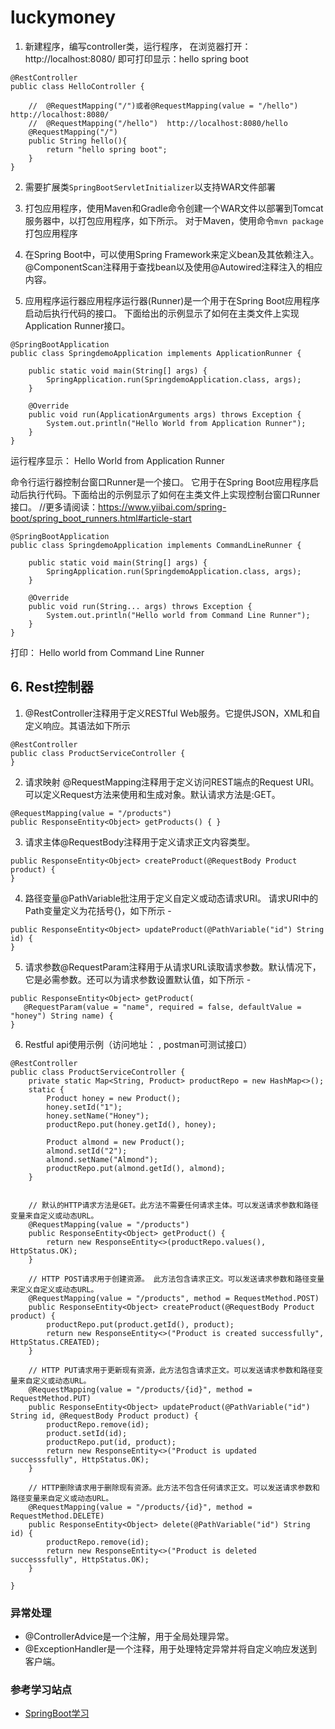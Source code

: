 # luckymoney
1. 新建程序，编写controller类，运行程序， 在浏览器打开：http://localhost:8080/
即可打印显示：hello spring boot
```
@RestController
public class HelloController {

    //  @RequestMapping("/")或者@RequestMapping(value = "/hello")  http://localhost:8080/
    //  @RequestMapping("/hello")  http://localhost:8080/hello
    @RequestMapping("/")
    public String hello(){
        return "hello spring boot";
    }
}
```
2. 需要扩展类`SpringBootServletInitializer`以支持WAR文件部署

3. 打包应用程序，使用Maven和Gradle命令创建一个WAR文件以部署到Tomcat服务器中，以打包应用程序，如下所示。
   对于Maven，使用命令`mvn package`打包应用程序
   
4. 在Spring Boot中，可以使用Spring Framework来定义bean及其依赖注入。 
@ComponentScan注释用于查找bean以及使用@Autowired注释注入的相应内容。
5. 应用程序运行器应用程序运行器(Runner)是一个用于在Spring Boot应用程序启动后执行代码的接口。 下面给出的示例显示了如何在主类文件上实现Application Runner接口。
```
@SpringBootApplication
public class SpringdemoApplication implements ApplicationRunner {

    public static void main(String[] args) {
        SpringApplication.run(SpringdemoApplication.class, args);
    }

    @Override
    public void run(ApplicationArguments args) throws Exception {
        System.out.println("Hello World from Application Runner");
    }
}
```
运行程序显示： Hello World from Application Runner

命令行运行器控制台窗口Runner是一个接口。 它用于在Spring Boot应用程序启动后执行代码。下面给出的示例显示了如何在主类文件上实现控制台窗口Runner接口。
//更多请阅读：https://www.yiibai.com/spring-boot/spring_boot_runners.html#article-start
```
@SpringBootApplication
public class SpringdemoApplication implements CommandLineRunner {

    public static void main(String[] args) {
        SpringApplication.run(SpringdemoApplication.class, args);
    }

    @Override
    public void run(String... args) throws Exception {
        System.out.println("Hello world from Command Line Runner");
    }
}
```
打印： Hello world from Command Line Runner

## 6. Rest控制器
1. @RestController注释用于定义RESTful Web服务。它提供JSON，XML和自定义响应。其语法如下所示 
```
@RestController
public class ProductServiceController {
}
```
2. 请求映射
@RequestMapping注释用于定义访问REST端点的Request URI。可以定义Request方法来使用和生成对象。默认请求方法是:GET。
```
@RequestMapping(value = "/products")
public ResponseEntity<Object> getProducts() { }
```
3. 请求主体@RequestBody注释用于定义请求正文内容类型。
```
public ResponseEntity<Object> createProduct(@RequestBody Product product) {
}
```
4. 路径变量@PathVariable批注用于定义自定义或动态请求URI。 请求URI中的Path变量定义为花括号{}，如下所示 -
```
public ResponseEntity<Object> updateProduct(@PathVariable("id") String id) {
}
```
5. 请求参数@RequestParam注释用于从请求URL读取请求参数。默认情况下，它是必需参数。还可以为请求参数设置默认值，如下所示 -
```
public ResponseEntity<Object> getProduct(
   @RequestParam(value = "name", required = false, defaultValue = "honey") String name) {
}
```
6. Restful api使用示例（访问地址： , postman可测试接口）
```
@RestController
public class ProductServiceController {
    private static Map<String, Product> productRepo = new HashMap<>();
    static {
        Product honey = new Product();
        honey.setId("1");
        honey.setName("Honey");
        productRepo.put(honey.getId(), honey);

        Product almond = new Product();
        almond.setId("2");
        almond.setName("Almond");
        productRepo.put(almond.getId(), almond);
    }


    // 默认的HTTP请求方法是GET。此方法不需要任何请求主体。可以发送请求参数和路径变量来自定义或动态URL。
    @RequestMapping(value = "/products")
    public ResponseEntity<Object> getProduct() {
        return new ResponseEntity<>(productRepo.values(), HttpStatus.OK);
    }

    // HTTP POST请求用于创建资源。 此方法包含请求正文。可以发送请求参数和路径变量来定义自定义或动态URL。
    @RequestMapping(value = "/products", method = RequestMethod.POST)
    public ResponseEntity<Object> createProduct(@RequestBody Product product) {
        productRepo.put(product.getId(), product);
        return new ResponseEntity<>("Product is created successfully", HttpStatus.CREATED);
    }

    // HTTP PUT请求用于更新现有资源，此方法包含请求正文。可以发送请求参数和路径变量来自定义或动态URL。
    @RequestMapping(value = "/products/{id}", method = RequestMethod.PUT)
    public ResponseEntity<Object> updateProduct(@PathVariable("id") String id, @RequestBody Product product) {
        productRepo.remove(id);
        product.setId(id);
        productRepo.put(id, product);
        return new ResponseEntity<>("Product is updated successsfully", HttpStatus.OK);
    }

    // HTTP删除请求用于删除现有资源。此方法不包含任何请求正文。可以发送请求参数和路径变量来自定义或动态URL。
    @RequestMapping(value = "/products/{id}", method = RequestMethod.DELETE)
    public ResponseEntity<Object> delete(@PathVariable("id") String id) {
        productRepo.remove(id);
        return new ResponseEntity<>("Product is deleted successsfully", HttpStatus.OK);
    }
   
}
```
### 异常处理
- @ControllerAdvice是一个注解，用于全局处理异常。
- @ExceptionHandler是一个注释，用于处理特定异常并将自定义响应发送到客户端。



### 参考学习站点
- [SpringBoot学习](https://www.jianshu.com/p/8b82bc6b4fe8)



   

  
   


